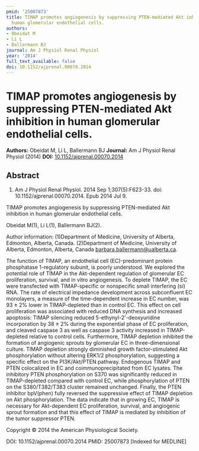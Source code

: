 ```yaml
---
pmid: '25007873'
title: TIMAP promotes angiogenesis by suppressing PTEN-mediated Akt inhibition in
  human glomerular endothelial cells.
authors:
- Obeidat M
- Li L
- Ballermann BJ
journal: Am J Physiol Renal Physiol
year: '2014'
full_text_available: false
doi: 10.1152/ajprenal.00070.2014
---
```


# TIMAP promotes angiogenesis by suppressing PTEN-mediated Akt inhibition in human glomerular endothelial cells.
**Authors:** Obeidat M, Li L, Ballermann BJ
**Journal:** Am J Physiol Renal Physiol (2014)
**DOI:** [10.1152/ajprenal.00070.2014](https://doi.org/10.1152/ajprenal.00070.2014)

## Abstract

1. Am J Physiol Renal Physiol. 2014 Sep 1;307(5):F623-33. doi: 
10.1152/ajprenal.00070.2014. Epub 2014 Jul 9.

TIMAP promotes angiogenesis by suppressing PTEN-mediated Akt inhibition in human 
glomerular endothelial cells.

Obeidat M(1), Li L(1), Ballermann BJ(2).

Author information:
(1)Department of Medicine, University of Alberta, Edmonton, Alberta, Canada.
(2)Department of Medicine, University of Alberta, Edmonton, Alberta, Canada 
barbara.ballermann@ualberta.ca.

The function of TIMAP, an endothelial cell (EC)-predominant protein phosphatase 
1-regulatory subunit, is poorly understood. We explored the potential role of 
TIMAP in the Akt-dependent regulation of glomerular EC proliferation, survival, 
and in vitro angiogenesis. To deplete TIMAP, the EC were transfected with 
TIMAP-specific or nonspecific small interfering (si) RNA. The rate of electrical 
impedance development across subconfluent EC monolayers, a measure of the 
time-dependent increase in EC number, was 93 ± 2% lower in TIMAP-depleted than 
in control EC. This effect on cell proliferation was associated with reduced DNA 
synthesis and increased apoptosis: TIMAP silencing reduced 
5-ethynyl-2'-deoxyuridine incorporation by 38 ± 2% during the exponential phase 
of EC proliferation, and cleaved caspase 3 as well as caspase 3 activity 
increased in TIMAP-depleted relative to control cells. Furthermore, TIMAP 
depletion inhibited the formation of angiogenic sprouts by glomerular EC in 
three-dimensional culture. TIMAP depletion strongly diminished growth 
factor-stimulated Akt phosphorylation without altering ERK1/2 phosphorylation, 
suggesting a specific effect on the PI3K/Akt/PTEN pathway. Endogenous TIMAP and 
PTEN colocalized in EC and coimmunoprecipitated from EC lysates. The inhibitory 
PTEN phosphorylation on S370 was significantly reduced in TIMAP-depleted 
compared with control EC, while phosphorylation of PTEN on the S380/T382/T383 
cluster remained unchanged. Finally, the PTEN inhibitor bpV(phen) fully reversed 
the suppressive effect of TIMAP depletion on Akt phosphorylation. The data 
indicate that in growing EC, TIMAP is necessary for Akt-dependent EC 
proliferation, survival, and angiogenic sprout formation and that this effect of 
TIMAP is mediated by inhibition of the tumor suppressor PTEN.

Copyright © 2014 the American Physiological Society.

DOI: 10.1152/ajprenal.00070.2014
PMID: 25007873 [Indexed for MEDLINE]
